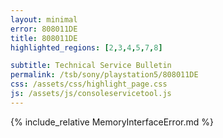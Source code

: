```yaml
---
layout: minimal
error: 808011DE
title: 808011DE
highlighted_regions: [2,3,4,5,7,8]

subtitle: Technical Service Bulletin
permalink: /tsb/sony/playstation5/808011DE
css: /assets/css/highlight_page.css
js: /assets/js/consoleservicetool.js
---
```


{% include_relative MemoryInterfaceError.md %}
